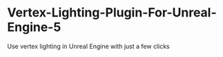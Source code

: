 # Vertex-Lighting-Plugin-For-Unreal-Engine-5
Use vertex lighting in Unreal Engine with just a few clicks
